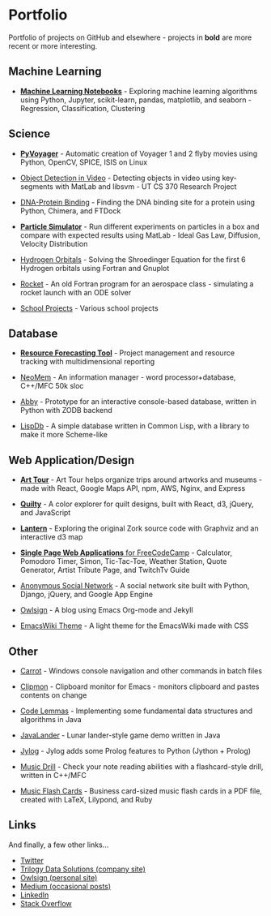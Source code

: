 # Portfolio

Portfolio of projects on GitHub and elsewhere - projects in **bold** are more recent or more interesting.


## Machine Learning

* [**Machine Learning Notebooks**](https://github.com/bburns/Machine-Learning) - Exploring machine learning algorithms using Python, Jupyter, scikit-learn, pandas, matplotlib, and seaborn - Regression, Classification, Clustering


## Science

* [**PyVoyager**](https://github.com/bburns/PyVoyager) - Automatic creation of Voyager 1 and 2 flyby movies using Python, OpenCV, SPICE, ISIS on Linux 

* [Object Detection in Video](https://github.com/bburns/Object-Detection-in-Video) - Detecting objects in video using key-segments with MatLab and libsvm - UT CS 370 Research Project 

* [DNA-Protein Binding](https://github.com/bburns/DNA-Protein-Binding) - Finding the DNA binding site for a protein using Python, Chimera, and FTDock 

* [**Particle Simulator**](https://github.com/bburns/Particle-Simulator) - Run different experiments on particles in a box and compare with expected results using MatLab - Ideal Gas Law, Diffusion, Velocity Distribution 

* [Hydrogen Orbitals](https://github.com/bburns/Hydrogen-Orbitals) - Solving the Shroedinger Equation for the first 6 Hydrogen orbitals using Fortran and Gnuplot 

* [Rocket](https://github.com/bburns/rocket.f77) - An old Fortran program for an aerospace class - simulating a rocket launch with an ODE solver 

* [School Projects](https://github.com/bburns/School-Projects) - Various school projects 


## Database

* [**Resource Forecasting Tool**](http://trilogydata.org) - Project management and resource tracking with multidimensional reporting

* [NeoMem](https://github.com/bburns/NeoMem) - An information manager - word processor+database, C++/MFC 50k sloc

* [Abby](https://github.com/bburns/Abby) - Prototype for an interactive console-based database, written in Python with ZODB backend 

* [LispDb](https://github.com/bburns/LispDb) - A simple database written in Common Lisp, with a library to make it more Scheme-like 


## Web Application/Design

* [**Art Tour**](https://github.com/bburns/Art-Tour) - Art Tour helps organize trips around artworks and museums - made with React, Google Maps API, npm, AWS, Nginx, and Express 

* [**Quilty**](https://github.com/bburns/Quilty) - A color explorer for quilt designs, built with React, d3, jQuery, and JavaScript 

* [**Lantern**](https://github.com/bburns/Lantern) - Exploring the original Zork source code with Graphviz and an interactive d3 map 

* [**Single Page Web Applications** for FreeCodeCamp](https://github.com/bburns/WebApplications) - Calculator, Pomodoro Timer, Simon, Tic-Tac-Toe, Weather Station, Quote Generator, Artist Tribute Page, and TwitchTv Guide

* [Anonymous Social Network](https://github.com/bburns/Anonymous-Social-Network) - A social network site built with Python, Django, jQuery, and Google App Engine 

* [Owlsign](https://github.com/bburns/bburns.github.io) - A blog using Emacs Org-mode and Jekyll 

* [EmacsWiki Theme](https://github.com/bburns/emacswiki-light-theme) - A light theme for the EmacsWiki made with CSS


## Other

* [Carrot](https://github.com/bburns/Carrot) - Windows console navigation and other commands in batch files

* [Clipmon](https://github.com/bburns/clipmon) - Clipboard monitor for Emacs - monitors clipboard and pastes contents on change 

* [Code Lemmas](https://github.com/bburns/code-lemmas) - Implementing some fundamental data structures and algorithms in Java

* [JavaLander](https://github.com/bburns/JavaLander) - Lunar lander-style game demo written in Java 

* [Jylog](https://github.com/bburns/Jylog) - Jylog adds some Prolog features to Python (Jython + Prolog) 

* [Music Drill](https://github.com/bburns/Music-Drill) - Check your note reading abilities with a flashcard-style drill, written in C++/MFC

* [Music Flash Cards](https://github.com/bburns/Music-Flash-Cards) - Business card-sized music flash cards in a PDF file, created with LaTeX, Lilypond, and Ruby 



## Links

And finally, a few other links...

* [Twitter](http://twitter.com/bburnskm)
* [Trilogy Data Solutions (company site)](http://trilogydata.org)
* [Owlsign (personal site)](http://owlsign.org)
* [Medium (occasional posts)](https://medium.com/@bburnskm)
* [LinkedIn](https://www.linkedin.com/in/bburnskm)
* [Stack Overflow](http://stackoverflow.com/users/story/243392)

